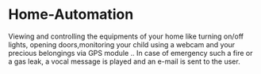 # Home-Automation
Viewing and controlling the equipments of your home like turning on/off lights, opening doors,monitoring your child using a webcam and your precious belongings via GPS module .. In case of emergency such a fire or a gas leak, a vocal message is played and an e-mail is sent to the user.
